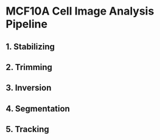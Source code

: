 # MCF10A Cell Image Analysis Pipeline



## 1. Stabilizing

## 2. Trimming

## 3. Inversion

## 4. Segmentation

## 5. Tracking
